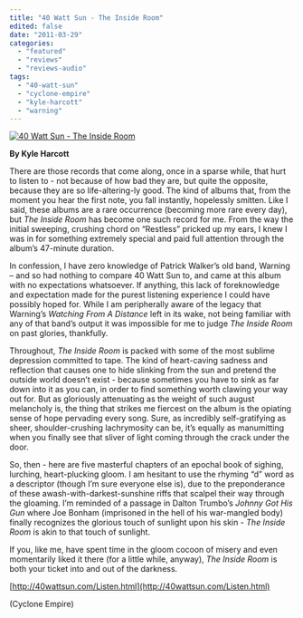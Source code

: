 ```yaml
---
title: "40 Watt Sun - The Inside Room"
edited: false
date: "2011-03-29"
categories:
  - "featured"
  - "reviews"
  - "reviews-audio"
tags:
  - "40-watt-sun"
  - "cyclone-empire"
  - "kyle-harcott"
  - "warning"
---
```


[![](http://www.hellbound.ca/wp-content/uploads/2011/03/40-Watt-Sun-The-Inside-Room.jpg "40 Watt Sun - The Inside Room")](http://www.hellbound.ca/wp-content/uploads/2011/03/40-Watt-Sun-The-Inside-Room.jpg)

**By Kyle Harcott**

There are those records that come along, once in a sparse while, that hurt to listen to - not because of how bad they are, but quite the opposite, because they are so life-altering-ly good. The kind of albums that, from the moment you hear the first note, you fall instantly, hopelessly smitten. Like I said, these albums are a rare occurrence (becoming more rare every day), but _The Inside Room_ has become one such record for me. From the way the initial sweeping, crushing chord on “Restless” pricked up my ears, I knew I was in for something extremely special and paid full attention through the album’s 47-minute duration.

In confession, I have zero knowledge of Patrick Walker’s old band, Warning – and so had nothing to compare 40 Watt Sun to, and came at this album with no expectations whatsoever. If anything, this lack of foreknowledge and expectation made for the purest listening experience I could have possibly hoped for. While I am peripherally aware of the legacy that Warning’s _Watching From A Distance_ left in its wake, not being familiar with any of that band’s output it was impossible for me to judge _The Inside Room_ on past glories, thankfully.

Throughout, _The Inside Room_ is packed with some of the most sublime depression committed to tape. The kind of heart-caving sadness and reflection that causes one to hide slinking from the sun and pretend the outside world doesn’t exist - because sometimes you have to sink as far down into it as you can, in order to find something worth clawing your way out for. But as gloriously attenuating as the weight of such august melancholy is, the thing that strikes me fiercest on the album is the opiating sense of hope pervading every song. Sure, as incredibly self-gratifying as sheer, shoulder-crushing lachrymosity can be, it’s equally as manumitting when you finally see that sliver of light coming through the crack under the door.

So, then - here are five masterful chapters of an epochal book of sighing, lurching, heart-plucking gloom. I am hesitant to use the rhyming “d” word as a descriptor (though I’m sure everyone else is), due to the preponderance of these awash-with-darkest-sunshine riffs that scalpel their way through the gloaming. I’m reminded of a passage in Dalton Trumbo’s _Johnny Got His Gun_ where Joe Bonham (imprisoned in the hell of his war-mangled body) finally recognizes the glorious touch of sunlight upon his skin - _The Inside Room_ is akin to that touch of sunlight.

If you, like me, have spent time in the gloom cocoon of misery and even momentarily liked it there (for a little while, anyway), _The Inside Room_ is both your ticket into and out of the darkness.

[http://40wattsun.com/Listen.html](http://40wattsun.com/Listen.html)

(Cyclone Empire)
